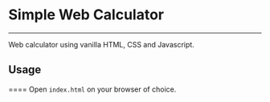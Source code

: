 # Simple Web Calculator
-----
Web calculator using vanilla HTML, CSS and Javascript.

## Usage
====
Open `index.html` on your browser of choice.